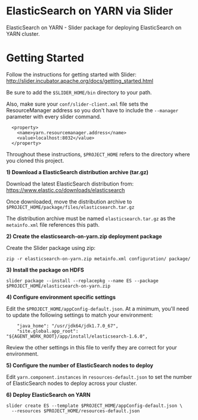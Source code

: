 <!---
   Licensed to the Apache Software Foundation (ASF) under one or more
   contributor license agreements.  See the NOTICE file distributed with
   this work for additional information regarding copyright ownership.
   The ASF licenses this file to You under the Apache License, Version 2.0
   (the "License"); you may not use this file except in compliance with
   the License.  You may obtain a copy of the License at

       http://www.apache.org/licenses/LICENSE-2.0

   Unless required by applicable law or agreed to in writing, software
   distributed under the License is distributed on an "AS IS" BASIS,
   WITHOUT WARRANTIES OR CONDITIONS OF ANY KIND, either express or implied.
   See the License for the specific language governing permissions and
   limitations under the License.
-->

ElasticSearch on YARN via Slider
========

ElasticSearch on YARN - Slider package for deploying ElasticSearch on YARN cluster.

Getting Started
========

Follow the instructions for getting started with Slider:
http://slider.incubator.apache.org/docs/getting_started.html

Be sure to add the `$SLIDER_HOME/bin` directory to your path.

Also, make sure your `conf/slider-client.xml` file sets the ResourceManager address so you don't have to
include the `--manager` parameter with every slider command.

```
  <property>
    <name>yarn.resourcemanager.address</name>
    <value>localhost:8032</value>
  </property>
```

Throughout these instructions, `$PROJECT_HOME` refers to the directory where you cloned this project.

**1) Download a ElasticSearch distribution archive (tar.gz)**

Download the latest ElasticSearch distribution from: https://www.elastic.co/downloads/elasticsearch

Once downloaded, move the distribution archive to `$PROJECT_HOME/package/files/elasticsearch.tar.gz`

The distribution archive must be named `elasticsearch.tar.gz` as the `metainfo.xml` file references this path.

**2) Create the elasticsearch-on-yarn.zip deployment package**

Create the Slider package using zip:

```
zip -r elasticsearch-on-yarn.zip metainfo.xml configuration/ package/
```

**3) Install the package on HDFS**

```
slider package --install --replacepkg --name ES --package $PROJECT_HOME/elasticsearch-on-yarn.zip
```

**4) Configure environment specific settings**

Edit the `$PROJECT_HOME/appConfig-default.json`. At a minimum, you'll need to update the following settings
to match your environment:

```
    "java_home": "/usr/jdk64/jdk1.7.0_67",
    "site.global.app_root": "${AGENT_WORK_ROOT}/app/install/elasticsearch-1.6.0",
```

Review the other settings in this file to verify they are correct for your environment.

**5) Configure the number of ElasticSearch nodes to deploy**

Edit `yarn.component.instances` in `resources-default.json` to set the number of ElasticSearch nodes to deploy across your cluster.

**6) Deploy ElasticSearch on YARN**

```
slider create ES --template $PROJECT_HOME/appConfig-default.json \
  --resources $PROJECT_HOME/resources-default.json
```
